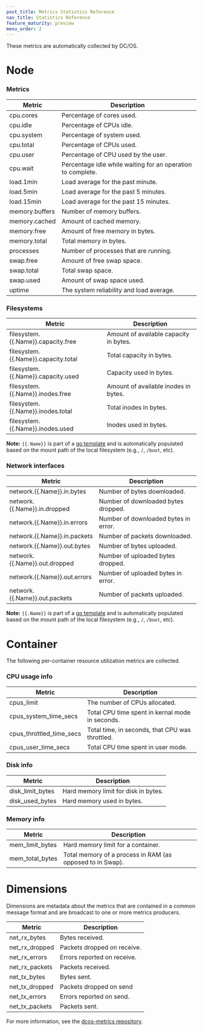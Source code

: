 ```yaml
---
post_title: Metrics Statistics Reference
nav_title: Statistics Reference
feature_maturity: preview
menu_order: 2
---
```


These metrics are automatically collected by DC/OS.

#  Node

### Metrics
   
| Metric            | Description                  |
|-------------------|------------------------------|
| cpu.cores         |    Percentage of cores used.     |
| cpu.idle         |     Percentage of CPUs idle.         |
| cpu.system         |    Percentage of system used.   |
| cpu.total         |   Percentage of CPUs used.  |
| cpu.user         |   Percentage of CPU used by the user.   |
| cpu.wait         |   Percentage idle while waiting for an operation to complete.    |
| load.1min         |     Load average for the past minute.       |
| load.5min         |   Load average for the past 5 minutes.        |
| load.15min         |    Load average for the past 15 minutes.        |
| memory.buffers         |   Number of memory buffers.     |
| memory.cached         |   Amount of cached memory.   |
| memory.free         |    Amount of free memory in bytes.   |
| memory.total         |   Total memory in bytes.   |
| processes         |  Number of processes that are running.          |
| swap.free         |  Amount of free swap space.   |
| swap.total         |  Total swap space.    |
| swap.used         |    Amount of swap space used.    |
| uptime          |   The system reliability and load average.    |
   
### Filesystems
   
| Metric            | Description                  |
|-------------------|------------------------------|
| filesystem.{{.Name}}.capacity.free    | Amount of available capacity in bytes. |
| filesystem.{{.Name}}.capacity.total    | Total capacity in bytes. |
| filesystem.{{.Name}}.capacity.used    |  Capacity used in bytes. |
| filesystem.{{.Name}}.inodes.free    | Amount of available inodes in bytes. |
| filesystem.{{.Name}}.inodes.total    | Total inodes in bytes. |
| filesystem.{{.Name}}.inodes.used    | Inodes used in bytes.  |

**Note:** `{{.Name}}` is part of a [go template](https://golang.org/pkg/html/template/) and is automatically populated based on the mount path of the local filesystem (e.g., `/`, `/boot`, etc).
      
### Network interfaces
   
| Metric            | Description                  |
|-------------------|------------------------------|
| network.{{.Name}}.in.bytes    | Number of bytes downloaded. |
| network.{{.Name}}.in.dropped    | Number of downloaded bytes dropped. |
| network.{{.Name}}.in.errors    | Number of downloaded bytes in error. |
| network.{{.Name}}.in.packets    | Number of packets downloaded. |
| network.{{.Name}}.out.bytes    | Number of bytes uploaded. |
| network.{{.Name}}.out.dropped    | Number of uploaded bytes dropped. |
| network.{{.Name}}.out.errors    | Number of uploaded bytes in error.  |
| network.{{.Name}}.out.packets    | Number of packets uploaded. |

**Note:** `{{.Name}}` is part of a [go template](https://golang.org/pkg/html/template/) and is automatically populated based on the mount path of the local filesystem (e.g., `/`, `/boot`, etc).
   
# Container

The following per-container resource utilization metrics are collected.

### CPU usage info
   <!-- https://github.com/apache/mesos/blob/1.0.1/include/mesos/v1/mesos.proto -->
   
| Metric            | Description                  |
|-------------------|------------------------------|
| cpus_limit    | The number of CPUs allocated. |
| cpus_system_time_secs    | Total CPU time spent in kernal mode in seconds. |
| cpus_throttled_time_secs    | Total time, in seconds, that CPU was throttled. |
| cpus_user_time_secs    | Total CPU time spent in user mode. |

### Disk info
   
| Metric            | Description                  |
|-------------------|------------------------------|
| disk_limit_bytes    | Hard memory limit for disk in bytes. |
| disk_used_bytes    | Hard memory used in bytes.  |
   
### Memory info
   <!-- https://github.com/apache/mesos/blob/1.0.1/include/mesos/v1/mesos.proto -->
   
| Metric            | Description                  |
|-------------------|------------------------------|
| mem_limit_bytes    | Hard memory limit for a container. |
| mem_total_bytes    | Total memory of a process in RAM (as opposed to in Swap). |   
   
# Dimensions
   <!-- http://mesos.apache.org/documentation/latest/port-mapping-isolator -->
Dimensions are metadata about the metrics that are contained in a common message format and are broadcast to one or more metrics producers.
   
| Metric            | Description                  |
|-------------------|------------------------------|
| net_rx_bytes    | Bytes received. |
| net_rx_dropped    | Packets dropped on receive.  |
| net_rx_errors    | Errors reported on receive. |
| net_rx_packets    |  Packets received.  |
| net_tx_bytes    |  Bytes sent. |
| net_tx_dropped    | Packets dropped on send  |
| net_tx_errors    | Errors reported on send. |
| net_tx_packets    | Packets sent. |


For more information, see the [dcos-metrics repository](https://github.com/dcos/dcos-metrics).
